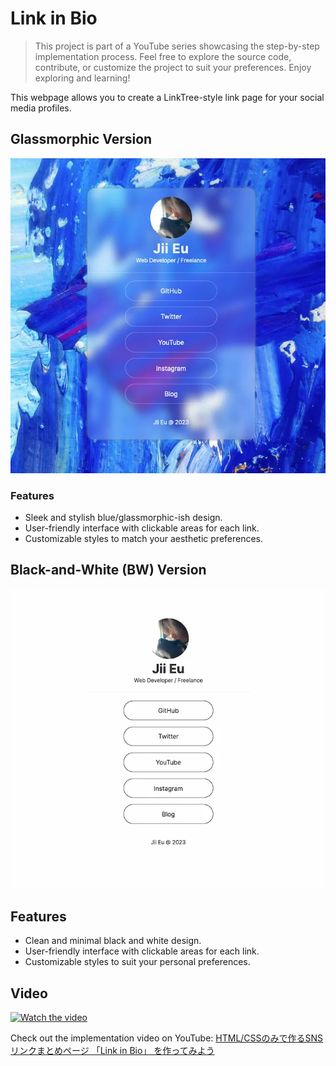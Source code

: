 # Link in Bio

> This project is part of a YouTube series showcasing the step-by-step implementation process.
> Feel free to explore the source code, contribute, or customize the project to suit your preferences. Enjoy exploring and learning!

This webpage allows you to create a LinkTree-style link page for your social media profiles.

## Glassmorphic Version

![colored](./colored.webp)

### Features

- Sleek and stylish blue/glassmorphic-ish design.
- User-friendly interface with clickable areas for each link.
- Customizable styles to match your aesthetic preferences.

## Black-and-White (BW) Version

![bw](./bw.webp)

## Features

- Clean and minimal black and white design.
- User-friendly interface with clickable areas for each link.
- Customizable styles to suit your personal preferences.

## Video

[![Watch the video](https://img.youtube.com/vi/DvtLjtvPPP4/hqdefault.jpg)](https://www.youtube.com/embed/DvtLjtvPPP4?si=GR_wqvJ0BK_1coBo)

Check out the implementation video on YouTube: [HTML/CSSのみで作るSNSリンクまとめページ 「Link in Bio」 を作ってみよう](https://youtu.be/DvtLjtvPPP4?si=jIYjjB2K0hvISFgr)
